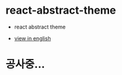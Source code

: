 # react-abstract-theme

-   react abstract theme

-   [view in english](https://github.com/Team-EdgeEffect/react-abstract-theme/blob/main/README_EN.md)

# 공사중...
